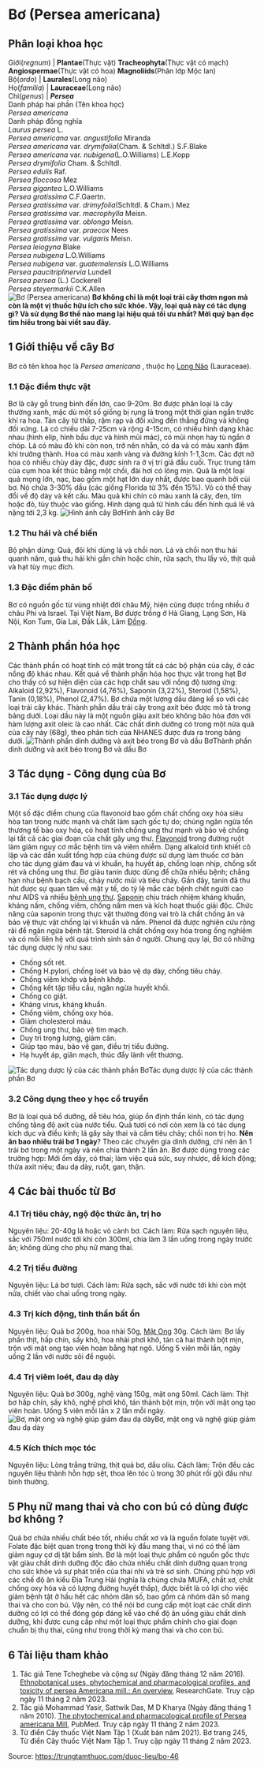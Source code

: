 # Bơ (Persea americana)

Phân loại khoa học  
---  
Giới(_regnum_) |  **Plantae**(Thực vật) **Tracheophyta**(Thực vật có mạch) **Angiospermae**(Thực vật có hoa) **Magnoliids**(Phân lớp Mộc lan)  
Bộ(_ordo_) | **Laurales**(Long não)  
Họ(_familia_) | **Lauraceae**(Long não)  
Chi(_genus_) | **_Persea_**  
Danh pháp hai phần (Tên khoa học)  
_Persea americana_  
Danh pháp đồng nghĩa  
_Laurus persea_ L.  
_Persea americana_ var. _angustifolia_ Miranda  
_Persea americana_ var. _drymifolia_(Cham. & Schltdl.) S.F.Blake  
_Persea americana_ var. _nubigena_(L.O.Williams) L.E.Kopp  
_Persea drymifolia_ Cham. & Schltdl.  
_Persea edulis_ Raf.  
_Persea floccosa_ Mez  
_Persea gigantea_ L.O.Williams  
_Persea gratissima_ C.F.Gaertn.  
_Persea gratissima_ var. _drimyfolia_(Schltdl. & Cham.) Mez  
_Persea gratissima_ var. _macrophylla_ Meisn.  
_Persea gratissima_ var. _oblonga_ Meisn.  
_Persea gratissima_ var. _praecox_ Nees  
_Persea gratissima_ var. _vulgaris_ Meisn.  
_Persea leiogyna_ Blake  
_Persea nubigena_ L.O.Williams  
_Persea nubigena_ var. _guatemalensis_ L.O.Williams  
_Persea paucitriplinervia_ Lundell  
_Persea persea_ (L.) Cockerell  
_Persea steyermarkii_ C.K.Allen  
![Bơ \(Persea americana\)](https://trungtamthuoc.com/images/others/bo-6432.jpg)
**Bơ không chỉ là một loại trái cây thơm ngon mà còn là một vị thuốc hữu ích cho sức khỏe. Vậy, loại quả này có tác dụng gì? Và sử dụng Bơ thế nào mang lại hiệu quả tối ưu nhất? Mời quý bạn đọc tìm hiểu trong bài viết sau đây.**
##  1 Giới thiệu về cây Bơ
Bơ có tên khoa học là _Persea americana_ , thuộc họ [Long Não](https://trungtamthuoc.com/hoat-chat/long-nao "Long Não") (Lauraceae).
### 1.1 Đặc điểm thực vật
Bơ là cây gỗ trung bình đến lớn, cao 9-20m. Bơ được phân loại là cây thường xanh, mặc dù một số giống bị rụng lá trong một thời gian ngắn trước khi ra hoa. Tán cây từ thấp, rậm rạp và đối xứng đến thẳng đứng và không đối xứng. Lá có chiều dài 7-25cm và rộng 4-15cm, có nhiều hình dạng khác nhau (hình elip, hình bầu dục và hình mũi mác), có mũi nhọn hay tù ngắn ở chóp. Lá có màu đỏ khi còn non, trở nên nhẵn, có da và có màu xanh đậm khi trưởng thành. 
Hoa có màu xanh vàng và đường kính 1-1,3cm. Các đợt nở hoa có nhiều chùy dày đặc, được sinh ra ở vị trí giả đầu cuối. Trục trung tâm của cụm hoa kết thúc bằng một chồi, đài hơi có lông mịn. Quả là một loại quả mọng lớn, nạc, bao gồm một hạt lớn duy nhất, được bao quanh bởi cùi bơ. Nó chứa 3-30% dầu (các giống Florida từ 3% đến 15%). Vỏ có thể thay đổi về độ dày và kết cấu. Màu quả khi chín có màu xanh lá cây, đen, tím hoặc đỏ, tùy thuộc vào giống. Hình dạng quả từ hình cầu đến hình quả lê và nặng tới 2,3 kg.
![Hình ảnh cây Bơ](https://trungtamthuoc.com/images/item/hinh-anh-bo.jpg)Hình ảnh cây Bơ
### 1.2 Thu hái và chế biến
Bộ phận dùng: Quả, đôi khi dùng lá và chồi non.
Lá và chồi non thu hái quanh năm, quả thu hái khi gần chín hoặc chín, rửa sạch, thu lấy vỏ, thịt quả và hạt tùy mục đích.
### 1.3 Đặc điểm phân bố
Bơ có nguồn gốc từ vùng nhiệt đới châu Mỹ, hiện cũng được trồng nhiều ở châu Phi và Israel. Tại Việt Nam, Bơ được trồng ở Hà Giang, Lạng Sơn, Hà Nội, Kon Tum, Gia Lai, Đắk Lắk, Lâm [Đồng](https://trungtamthuoc.com/hoat-chat/dong "Đồng").
##  2 Thành phần hóa học
Các thành phần có hoạt tính có mặt trong tất cả các bộ phận của cây, ở các nồng độ khác nhau. Kết quả về thành phần hóa học thực vật trong hạt Bơ cho thấy có sự hiện diện của các hợp chất sau với nồng độ tương ứng: Alkaloid (2,92%), Flavonoid (4,76%), Saponin (3,22%), Steroid (1,58%), Tanin (0,18%), Phenol (2,47%). 
Bơ chứa một lượng dầu đáng kể so với các loại trái cây khác. Thành phần dầu trái cây trong axit béo được mô tả trong bảng dưới. Loại dầu này là một nguồn giàu axit béo không bão hòa đơn với hàm lượng axit oleic là cao nhất. 
Các chất dinh dưỡng có trong một nửa quả của cây này (68g), theo phân tích của NHANES được đưa ra trong bảng dưới.
![Thành phần dinh dưỡng và axit béo trong Bơ và dầu Bơ](https://trungtamthuoc.com/images/item/thanh-phan-bo.jpg)Thành phần dinh dưỡng và axit béo trong Bơ và dầu Bơ
##  3 Tác dụng - Công dụng của Bơ
### 3.1 Tác dụng dược lý
Một số đặc điểm chung của flavonoid bao gồm chất chống oxy hóa siêu hòa tan trong nước mạnh và chất làm sạch gốc tự do; chúng ngăn ngừa tổn thương tế bào oxy hóa, có hoạt tính chống ung thư mạnh và bảo vệ chống lại tất cả các giai đoạn của chất gây ung thư. [Flavonoid](https://trungtamthuoc.com/hoat-chat/flavonoid "Flavonoid") trong đường ruột làm giảm nguy cơ mắc bệnh tim và viêm nhiễm. Dạng alkaloid tinh khiết cô lập và các dẫn xuất tổng hợp của chúng được sử dụng làm thuốc cơ bản cho tác dụng giảm đau và vi khuẩn, hạ huyết áp, chống loạn nhịp, chống sốt rét và chống ung thư. 
Bơ giàu tanin được dùng để chữa nhiều bệnh; chẳng hạn như bệnh bạch cầu, chảy nước mũi và tiêu chảy. Gần đây, tanin đã thu hút được sự quan tâm về mặt y tế, do tỷ lệ mắc các bệnh chết người cao như AIDS và nhiều [bệnh ung thư](https://trungtamthuoc.com/bai-viet/dai-cuong-ung-thu "bệnh ung thư").
[Saponin](https://trungtamthuoc.com/hoat-chat/saponin "Saponin") chịu trách nhiệm kháng khuẩn, kháng nấm, chống viêm, chống nấm men và kích hoạt thuốc giải độc. Chức năng của saponin trong thực vật thường đóng vai trò là chất chống ăn và bảo vệ thực vật chống lại vi khuẩn và nấm. 
Phenol đã được nghiên cứu rộng rãi để ngăn ngừa bệnh tật. 
Steroid là chất chống oxy hóa trong ống nghiệm và có mối liên hệ với quá trình sinh sản ở người. 
Chung quy lại, Bơ có những tác dụng dược lý như sau:
  * Chống sốt rét.
  * Chống H.pylori, chống loét và bảo vệ dạ dày, chống tiêu chảy.
  * Chống viêm khớp và bệnh khớp.
  * Chống kết tập tiểu cầu, ngăn ngừa huyết khối.
  * Chống co giật.
  * Kháng virus, kháng khuẩn.
  * Chống viêm, chống oxy hóa.
  * Giảm cholesterol máu.
  * Chống ung thư, bảo vệ tim mạch.
  * Duy trì trọng lượng, giảm cân.
  * Giúp tạo máu, bảo vệ gan, điều trị tiểu đường.
  * Hạ huyết áp, giãn mạch, thúc đẩy lành vết thương.


![Tác dụng dược lý của các thành phần Bơ](https://trungtamthuoc.com/images/item/tac-dung-bo.jpg)Tác dụng dược lý của các thành phần Bơ
### 3.2 Công dụng theo y học cổ truyền
Bơ là loại quả bổ dưỡng, dễ tiêu hóa, giúp ổn định thần kinh, có tác dụng chống tăng độ axit của nước tiểu. Quả tươi có nơi còn xem là có tác dụng kích dục và điều kinh; lá gây sảy thai và cầm tiêu chảy; chồi non trị ho.
**Nên ăn bao nhiêu trái bơ 1 ngày**? Theo các chuyên gia dinh dưỡng, chỉ nên ăn 1 trái bơ trong một ngày và nên chia thành 2 lần ăn.
Bơ được dùng trong các trường hợp: Mới ốm dậy, có thai; làm việc quá sức, suy nhược, dễ kích động; thừa axit niệu; đau dạ dày, ruột, gan, thận.
##  4 Các bài thuốc từ Bơ
### 4.1 Trị tiêu chảy, ngộ độc thức ăn, trị ho
Nguyên liệu: 20-40g lá hoặc vỏ cành bơ.
Cách làm: Rửa sạch nguyên liệu, sắc với 750ml nước tới khi còn 300ml, chia làm 3 lần uống trong ngày trước ăn; không dùng cho phụ nữ mang thai.
### 4.2 Trị tiểu đường
Nguyên liệu: Lá bơ tươi.
Cách làm: Rửa sạch, sắc với nước tới khi còn một nửa, chiết vào chai uống trong ngày.
### 4.3 Trị kích động, tinh thần bất ổn
Nguyên liệu: Quả bơ 200g, hoa nhài 50g, [Mật Ong](https://trungtamthuoc.com/hoat-chat/mat-ong "Mật Ong") 30g.
Cách làm: Bơ lấy phần thịt, hấp chín, sấy khô, hoa nhài phơi khô, tán cả hai thành bột mịn, trộn với mật ong tạo viên hoàn bằng hạt ngô. Uống 5 viên mỗi lần, ngày uống 2 lần với nước sôi để nguội.
### 4.4 Trị viêm loét, đau dạ dày
Nguyên liệu: Quả bơ 300g, nghệ vàng 150g, mật ong 50ml.
Cách làm: Thịt bơ hấp chín, sấy khô, nghệ phơi khô, tán thành bột mịn, trộn với mật ong tạo viên hoàn. Uống 5 viên mỗi lần x 2 lần mỗi ngày.
![Bơ, mật ong và nghệ giúp giảm đau dạ dày](https://trungtamthuoc.com/images/item/bai-thuoc-bo.jpg)Bơ, mật ong và nghệ giúp giảm đau dạ dày
### 4.5 Kích thích mọc tóc
Nguyên liệu: Lòng trắng trứng, thịt quả bơ, dầu oliu.
Cách làm: Trộn đều các nguyên liệu thành hỗn hợp sệt, thoa lên tóc ủ trong 30 phút rồi gội đầu như bình thường.
##  5 Phụ nữ mang thai và cho con bú có dùng được bơ không ?
Quả bơ chứa nhiều chất béo tốt, nhiều chất xơ và là nguồn folate tuyệt vời. Folate đặc biệt quan trọng trong thời kỳ đầu mang thai, vì nó có thể làm giảm nguy cơ dị tật bẩm sinh. 
Bơ là một loại thực phẩm có nguồn gốc thực vật giàu chất dinh dưỡng độc đáo chứa nhiều chất dinh dưỡng quan trọng cho sức khỏe và sự phát triển của thai nhi và trẻ sơ sinh. Chúng phù hợp với các chế độ ăn kiểu Địa Trung Hải (nghĩa là chúng chứa MUFA, chất xơ, chất chống oxy hóa và có lượng đường huyết thấp), được biết là có lợi cho việc giảm bệnh tật ở hầu hết các nhóm dân số, bao gồm cả nhóm dân số mang thai và cho con bú.
Vậy nên, có thể nói bơ cung cấp một loạt các chất dinh dưỡng có lợi có thể đóng góp đáng kể vào chế độ ăn uống giàu chất dinh dưỡng, khi được cung cấp như một loại thực phẩm chính cho giai đoạn chuẩn bị thụ thai, cũng như trong thời kỳ mang thai và cho con bú.
##  6 Tài liệu tham khảo
1. Tác giả Tene Tcheghebe và cộng sự (Ngày đăng tháng 12 năm 2016). [Ethnobotanical uses, phytochemical and pharmacological profiles, and toxicity of persea Americana mill.: An overview](https://www.researchgate.net/publication/312494970_Ethnobotanical_uses_phytochemical_and_pharmacological_profiles_and_toxicity_of_persea_Americana_mill_An_overview), ResearchGate. Truy cập ngày 11 tháng 2 năm 2023.
2. Tác giả Mohammad Yasir, Sattwik Das, M D Kharya (Ngày đăng tháng 1 năm 2010). [The phytochemical and pharmacological profile of Persea americana Mill](https://pubmed.ncbi.nlm.nih.gov/22228945/), PubMed. Truy cập ngày 11 tháng 2 năm 2023.
3. Từ điển Cây thuốc Việt Nam Tập 1 (Xuất bản năm 2021). Bơ trang 245, Từ điển Cây thuốc Việt Nam Tập 1. Truy cập ngày 11 tháng 2 năm 2023.


Source: https://trungtamthuoc.com/duoc-lieu/bo-46